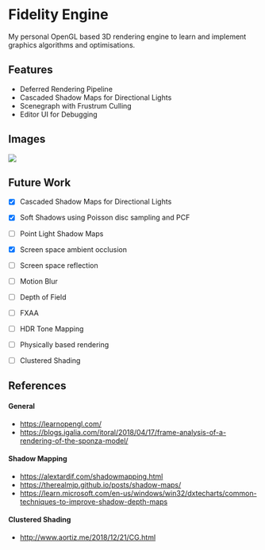 # Fidelity Engine
My personal OpenGL based 3D rendering engine to learn and implement graphics algorithms and optimisations.

## Features
- Deferred Rendering Pipeline
- Cascaded Shadow Maps for Directional Lights
- Scenegraph with Frustrum Culling
- Editor UI for Debugging

## Images
![](https://gitlab.com/placid07/Fidelity/-/blob/master/Resources/Screenshots/sponza_1.png)

## Future Work
- [x] Cascaded Shadow Maps for Directional Lights
- [x] Soft Shadows using Poisson disc sampling and PCF
- [ ] Point Light Shadow Maps
- [x] Screen space ambient occlusion
- [ ] Screen space reflection
- [ ] Motion Blur
- [ ] Depth of Field
- [ ] FXAA
- [ ] HDR Tone Mapping
- [ ] Physically based rendering
- [ ] Clustered Shading 


## References
#### General
* https://learnopengl.com/
* https://blogs.igalia.com/itoral/2018/04/17/frame-analysis-of-a-rendering-of-the-sponza-model/
#### Shadow Mapping
* https://alextardif.com/shadowmapping.html
* https://therealmjp.github.io/posts/shadow-maps/
* https://learn.microsoft.com/en-us/windows/win32/dxtecharts/common-techniques-to-improve-shadow-depth-maps
#### Clustered Shading
* http://www.aortiz.me/2018/12/21/CG.html

